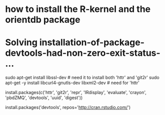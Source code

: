 # how to install the R-kernel and the orientdb package

# Solving installation-of-package-devtools-had-non-zero-exit-status- ...

sudo apt-get install libssl-dev  # need it to install both  'httr' and 'git2r'
sudo apt-get -y install libcurl4-gnutls-dev libxml2-dev    # need for 'httr'


install.packages(c('httr', 'git2r', 'repr', 'IRdisplay', 'evaluate', 'crayon', 'pbdZMQ', 'devtools', 'uuid', 'digest'))

install.packages('devtools', repos='http://cran.rstudio.com/')
